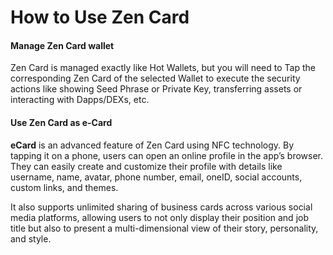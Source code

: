 # How to Use Zen Card

#### Manage Zen Card wallet

Zen Card is managed exactly like Hot Wallets, but you will need to Tap the corresponding Zen Card of the selected Wallet to execute the security actions like showing Seed Phrase or Private Key, transferring assets or interacting with Dapps/DEXs, etc.

#### Use Zen Card as e-Card <a href="#use-zen-card-as-e-card" id="use-zen-card-as-e-card"></a>

**eCard** is an advanced feature of Zen Card using NFC technology. By tapping it on a phone, users can open an online profile in the app’s browser. They can easily create and customize their profile with details like username, name, avatar, phone number, email, oneID, social accounts, custom links, and themes.

It also supports unlimited sharing of business cards across various social media platforms, allowing users to not only display their position and job title but also to present a multi-dimensional view of their story, personality, and style.
